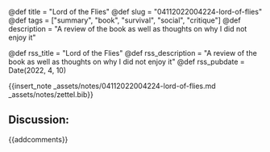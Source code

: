 @def title = "Lord of the Flies"
@def slug = "04112022004224-lord-of-flies"
@def tags = ["summary", "book", "survival", "social", "critique"]
@def description = "A review of the book as well as thoughts on why I did not enjoy it"

@def rss_title = "Lord of the Flies"
@def rss_description = "A review of the book as well as thoughts on why I did not enjoy it"
@def rss_pubdate = Date(2022, 4, 10)

{{insert_note _assets/notes/04112022004224-lord-of-flies.md _assets/notes/zettel.bib}}

## Discussion:

{{addcomments}}
